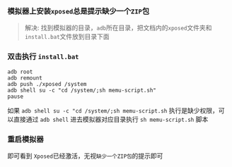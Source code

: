 ### 模拟器上安装`xposed`总是提示缺少一个`ZIP`包
> 解决: 找到模拟器的目录，`adb`所在目录，把文档内的`xposed`文件夹和`install.bat`文件放到目录下面

### 双击执行 `install.bat`

```
adb root
adb remount
adb push ./xposed /system
adb shell su -c "cd /system/;sh memu-script.sh"
pause
```

如果 `adb shell su -c "cd /system/;sh memu-script.sh` 执行是缺少权限，可以直接通过 `adb shell` 进去模拟器对应目录执行 `sh memu-script.sh` 脚本


### 重启模拟器

即可看到 `Xposed`已经激活，无视`缺少一个ZIP包`的提示即可